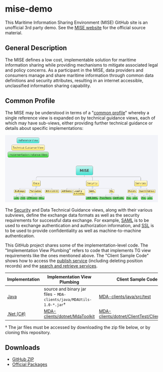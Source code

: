 mise-demo
=========

This Maritime Information Sharing Environment (MISE) GitHub site is an
unofficial 3rd party demo. See the [MISE website](https://mise.mda.gov/)
for the official source material.

## General Description

The MISE defines a low cost, implementable solution for maritime information 
sharing while providing mechanisms to mitigate associated legal and policy 
concerns. As a participant in the MISE, data providers and consumers manage 
and share maritime information through common data definitions and security 
attributes, resulting in an internet accessible, unclassified information 
sharing capability.

## Common Profile

The MISE may be understood in terms of a 
"[common profile](http://pi2.ida.org/common-profile)" whereby a single
reference view is expanded on by technical guidance views, each of which may
have sub-views, either providing further technical guidance or details about
specific implementations:

![MISE Common Profile Overview](MISE.png)

The [Security](https://github.com/ida-org/mise-demo/blob/master/security-services-interfacing.md) and Data Technical 
Guidance views, along with their various subviews, define the exchange data 
formats as well as the security requirements for successful data exchange. For
example, [SAML](https://en.wikipedia.org/wiki/Security_Assertion_Markup_Language)
is to be used to exchange authentication and authorization information, and 
[SSL](https://en.wikipedia.org/wiki/Transport_Layer_Security) is to be used to
provide confidentiality as well as machine-to-machine authentication.

This GitHub project shares some of the implementation-level code. The 
"Implementation View Plumbing" refers to code that implements TG view
requirements like the ones mentioned above. The "Client Sample Code" shows how
to access the [publish service](https://github.com/ida-org/mise-demo/blob/master/publish-spec.md) 
(including deleting position records) and the 
[search and retrieve services](https://mise.mda.gov/drupal/node/106).

| Implementation | Implementation View Plumbing | Client Sample Code|
| ---------------|------------------------------|-------------------|
| [Java](https://github.com/ida-org/mise-demo/tree/master/MDA-clients/java) | source and binary jar files - <code>MDA-clients/java/MDAUtils-1.0-*.jar</code>† | [MDA-clients/java/src/test](https://github.com/ida-org/mise-demo/tree/master/MDA-clients/java/src/test) |
| [.Net (C#)](https://github.com/ida-org/mise-demo/tree/master/MDA-clients/dotnet) | [MDA-clients/dotnet/MdaToolkit](https://github.com/ida-org/mise-demo/tree/master/MDA-clients/dotnet/MdaToolkit) | [MDA-clients/dotnet/ClientTest/ClientTest.cs](https://github.com/ida-org/mise-demo/blob/master/MDA-clients/dotnet/ClientTest/ClientTest.cs) |

† The jar files must be accessed by downloading the zip file below, or by
cloning this repository.

## Downloads

* [GitHub ZIP](https://github.com/ida-org/mise-demo/archive/master.zip)
* [Official Packages](https://mise.mda.gov/drupal/tools)

